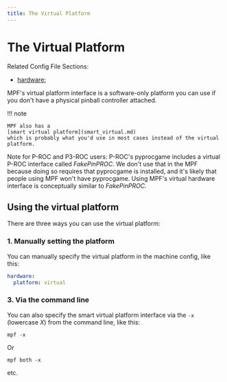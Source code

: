 ```yaml
---
title: The Virtual Platform
---
```


# The Virtual Platform


Related Config File Sections:

* [hardware:](../../config/hardware.md)

MPF's virtual platform interface is a software-only platform you can
use if you don't have a physical pinball controller attached.

!!! note

    MPF also has a
    [smart virtual platform](smart_virtual.md)
    which is probably what you'd use in most cases instead of the virtual
    platform.

Note for P-ROC and P3-ROC users: P-ROC's pyprocgame includes a virtual
P-ROC interface called *FakePinPROC*. We don't use that in the MPF
because doing so requires that pyprocgame is installed, and it's likely
that people using MPF won't have pyprocgame. Using MPF's virtual
hardware interface is conceptually similar to *FakePinPROC*.

## Using the virtual platform

There are three ways you can use the virtual platform:

### 1. Manually setting the platform

You can manually specify the virtual platform in the machine config,
like this:

``` yaml
hardware:
  platform: virtual
```

### 3. Via the command line

You can also specify the smart virtual platform interface via the `-x`
(lowercase *X*) from the command line, like this:

    mpf -x

Or

    mpf both -x

etc.
